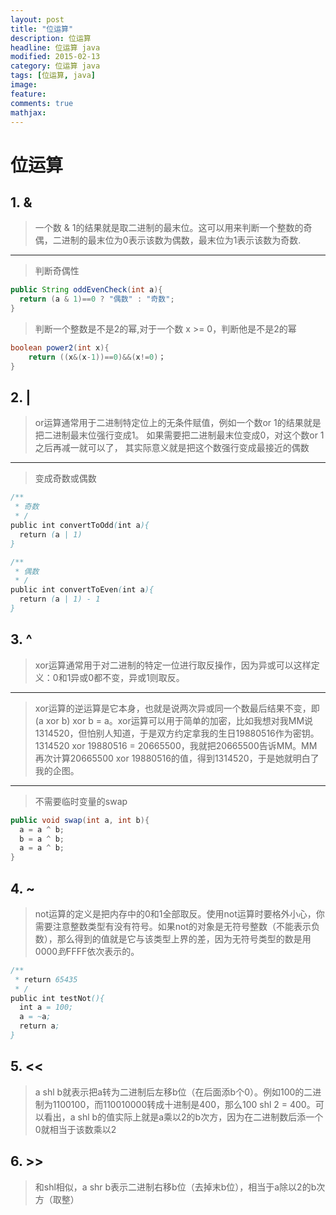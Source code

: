 ```yaml
---
layout: post
title: "位运算"
description: 位运算
headline: 位运算 java
modified: 2015-02-13
category: 位运算 java
tags: [位运算, java]
image:
feature:
comments: true
mathjax:
---
```



# 位运算

## 1. &
> 一个数 & 1的结果就是取二进制的最末位。这可以用来判断一个整数的奇偶，二进制的最末位为0表示该数为偶数，最末位为1表示该数为奇数.

---
> 判断奇偶性

```java
public String oddEvenCheck(int a){
  return (a & 1)==0 ? "偶数" : "奇数";
}
```

> 判断一个整数是不是2的幂,对于一个数 x >= 0，判断他是不是2的幂

```java
boolean power2(int x){
    return ((x&(x-1))==0)&&(x!=0)；
}
```

## 2. |
> or运算通常用于二进制特定位上的无条件赋值，例如一个数or 1的结果就是把二进制最末位强行变成1。
如果需要把二进制最末位变成0，对这个数or 1之后再减一就可以了，
其实际意义就是把这个数强行变成最接近的偶数

---
> 变成奇数或偶数

```java
/**
 * 奇数
 * /
public int convertToOdd(int a){
  return (a | 1)
}

/**
 * 偶数
 * /
public int convertToEven(int a){
  return (a | 1) - 1
}
```

## 3. ^
> xor运算通常用于对二进制的特定一位进行取反操作，因为异或可以这样定义：0和1异或0都不变，异或1则取反。

---
> xor运算的逆运算是它本身，也就是说两次异或同一个数最后结果不变，即(a xor b) xor b = a。xor运算可以用于简单的加密，比如我想对我MM说1314520，但怕别人知道，于是双方约定拿我的生日19880516作为密钥。1314520 xor 19880516 = 20665500，我就把20665500告诉MM。MM再次计算20665500 xor 19880516的值，得到1314520，于是她就明白了我的企图。

---
> 不需要临时变量的swap

```java
public void swap(int a, int b){
  a = a ^ b;
  b = a ^ b;
  a = a ^ b;
}
```

## 4. ~
>  not运算的定义是把内存中的0和1全部取反。使用not运算时要格外小心，你需要注意整数类型有没有符号。如果not的对象是无符号整数（不能表示负数），那么得到的值就是它与该类型上界的差，因为无符号类型的数是用$0000到$FFFF依次表示的。

```java
/**
 * return 65435
 * /
public int testNot(){
  int a = 100;
  a = ~a;
  return a;
}
```

## 5. <<
>  a shl b就表示把a转为二进制后左移b位（在后面添b个0）。例如100的二进制为1100100，而110010000转成十进制是400，那么100 shl 2 = 400。可以看出，a shl b的值实际上就是a乘以2的b次方，因为在二进制数后添一个0就相当于该数乘以2

## 6. >>
> 和shl相似，a shr b表示二进制右移b位（去掉末b位），相当于a除以2的b次方（取整）
